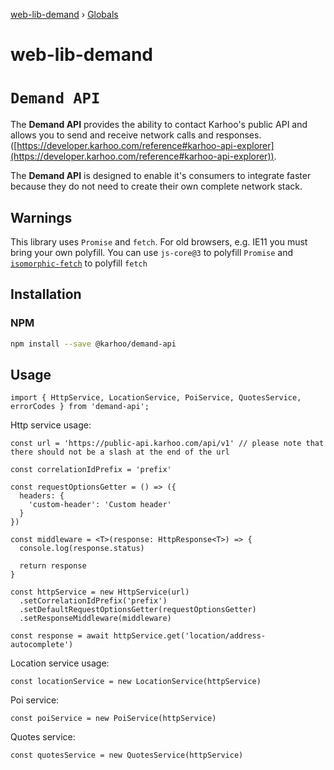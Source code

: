 [web-lib-demand](README.md) › [Globals](globals.md)

# web-lib-demand

# `Demand API`

The **Demand API** provides the ability to contact Karhoo's public API and allows you to send and receive network calls and responses. ([https://developer.karhoo.com/reference#karhoo-api-explorer](https://developer.karhoo.com/reference#karhoo-api-explorer)).

The **Demand API** is designed to enable it's consumers to integrate faster because they do not need to create their own complete network stack.

## Warnings

This library uses `Promise` and `fetch`. For old browsers, e.g. IE11 you must bring your own polyfill. You can use `js-core@3` to polyfill `Promise` and [`isomorphic-fetch`](https://www.npmjs.com/package/isomorphic-fetch) to polyfill `fetch`

## Installation

### NPM

```sh
npm install --save @karhoo/demand-api
```

## Usage

```
import { HttpService, LocationService, PoiService, QuotesService, errorCodes } from 'demand-api';
```

Http service usage:

```
const url = 'https://public-api.karhoo.com/api/v1' // please note that there should not be a slash at the end of the url

const correlationIdPrefix = 'prefix'

const requestOptionsGetter = () => ({
  headers: {
    'custom-header': 'Custom header'
  }
})

const middleware = <T>(response: HttpResponse<T>) => {
  console.log(response.status)

  return response
}

const httpService = new HttpService(url)
  .setCorrelationIdPrefix('prefix')
  .setDefaultRequestOptionsGetter(requestOptionsGetter)
  .setResponseMiddleware(middleware)

const response = await httpService.get('location/address-autocomplete')
```

Location service usage:

```
const locationService = new LocationService(httpService)
```

Poi service:

```
const poiService = new PoiService(httpService)
```

Quotes service:

```
const quotesService = new QuotesService(httpService)
```
